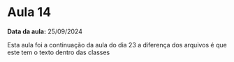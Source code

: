 # Aula 14

**Data da aula:** 25/09/2024

Esta aula foi a continuação da aula do dia 23 a diferença dos arquivos é que este tem o texto dentro das classes
